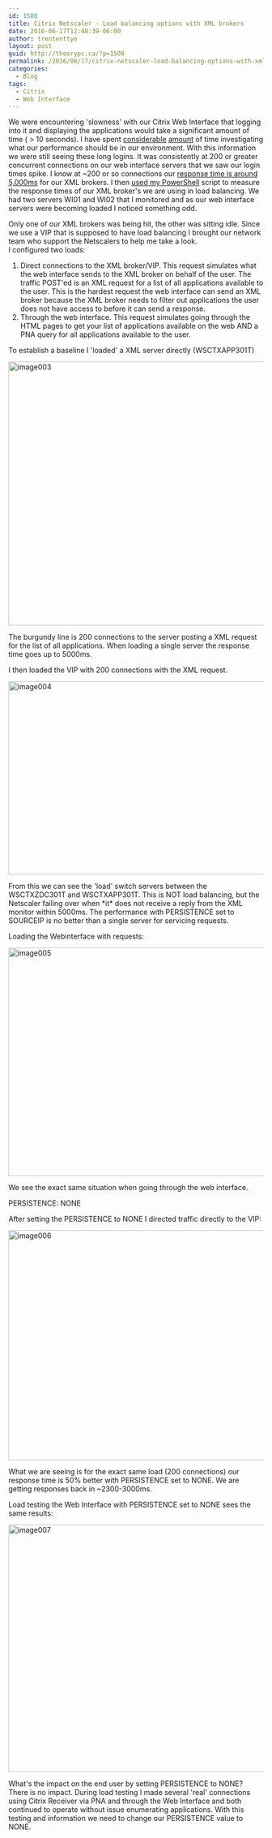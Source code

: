 ```yaml
---
id: 1508
title: Citrix Netscaler - Load balancing options with XML brokers
date: 2016-06-17T12:48:39-06:00
author: trententtye
layout: post
guid: http://theorypc.ca/?p=1508
permalink: /2016/06/17/citrix-netscaler-load-balancing-options-with-xml-brokers/
categories:
  - Blog
tags:
  - Citrix
  - Web Interface
---
```

We were encountering 'slowness' with our Citrix Web Interface that logging into it and displaying the applications would take a significant amount of time ( > 10 seconds).  I have spent [considerable](http://theorypc.ca/2014/11/27/optimizing-citrix-web-interface-5-4/) [amount](http://theorypc.ca/2014/11/27/load-testing-citrix-xml-broker/) of time investigating what our performance should be in our environment.  With this information we were still seeing these long logins.  It was consistently at 200 or greater concurrent connections on our web interface servers that we saw our login times spike.  I know at ~200 or so connections our [response time is around 5,000ms](http://theorypc.ca/2014/11/27/load-testing-citrix-xml-broker/) for our XML brokers.  I then [used my PowerShell](http://theorypc.ca/2014/11/27/load-testing-citrix-xml-broker/) script to measure the response times of our XML broker's we are using in load balancing.  We had two servers WI01 and WI02 that I monitored and as our web interface servers were becoming loaded I noticed something odd.

Only one of our XML brokers was being hit, the other was sitting idle.  Since we use a VIP that is supposed to have load balancing I brought our network team who support the Netscalers to help me take a look.  
I configured two loads:  
1) Direct connections to the XML broker/VIP. This request simulates what the web interface sends to the XML broker on behalf of the user. The traffic POST'ed is an XML request for a list of all applications available to the user. This is the hardest request the web interface can send an XML broker because the XML broker needs to filter out applications the user does not have access to before it can send a response.  
2) Through the web interface. This request simulates going through the HTML pages to get your list of applications available on the web AND a PNA query for all applications available to the user.

To establish a baseline I 'loaded' a XML server directly (WSCTXAPP301T)

<img class="aligncenter size-full wp-image-1509" src="http://theorypc.ca/wp-content/uploads/2016/06/image003.png" alt="image003" width="625" height="520" srcset="http://theorypc.ca/wp-content/uploads/2016/06/image003.png 625w, http://theorypc.ca/wp-content/uploads/2016/06/image003-300x250.png 300w" sizes="(max-width: 625px) 100vw, 625px" /> 

The burgundy line is 200 connections to the server posting a XML request for the list of all applications. When loading a single server the response time goes up to 5000ms.

I then loaded the VIP with 200 connections with the XML request.

<img class="aligncenter size-full wp-image-1510" src="http://theorypc.ca/wp-content/uploads/2016/06/image004.png" alt="image004" width="625" height="381" srcset="http://theorypc.ca/wp-content/uploads/2016/06/image004.png 625w, http://theorypc.ca/wp-content/uploads/2016/06/image004-300x183.png 300w" sizes="(max-width: 625px) 100vw, 625px" /> 

From this we can see the 'load' switch servers between the WSCTXZDC301T and WSCTXAPP301T. This is NOT load balancing, but the Netscaler failing over when \*it\* does not receive a reply from the XML monitor within 5000ms. The performance with PERSISTENCE set to SOURCEIP is no better than a single server for servicing requests.

Loading the Webinterface with requests:

<img class="aligncenter size-full wp-image-1511" src="http://theorypc.ca/wp-content/uploads/2016/06/image005.png" alt="image005" width="625" height="450" srcset="http://theorypc.ca/wp-content/uploads/2016/06/image005.png 625w, http://theorypc.ca/wp-content/uploads/2016/06/image005-300x216.png 300w" sizes="(max-width: 625px) 100vw, 625px" /> 

We see the exact same situation when going through the web interface.

PERSISTENCE: NONE

After setting the PERSISTENCE to NONE I directed traffic directly to the VIP:

<img class="aligncenter size-full wp-image-1512" src="http://theorypc.ca/wp-content/uploads/2016/06/image006.png" alt="image006" width="625" height="453" srcset="http://theorypc.ca/wp-content/uploads/2016/06/image006.png 625w, http://theorypc.ca/wp-content/uploads/2016/06/image006-300x217.png 300w" sizes="(max-width: 625px) 100vw, 625px" /> 

What we are seeing is for the exact same load (200 connections) our response time is 50% better with PERSISTENCE set to NONE. We are getting responses back in ~2300-3000ms.

Load testing the Web Interface with PERSISTENCE set to NONE sees the same results:

<img class="aligncenter size-full wp-image-1513" src="http://theorypc.ca/wp-content/uploads/2016/06/image007.png" alt="image007" width="625" height="488" srcset="http://theorypc.ca/wp-content/uploads/2016/06/image007.png 625w, http://theorypc.ca/wp-content/uploads/2016/06/image007-300x234.png 300w" sizes="(max-width: 625px) 100vw, 625px" /> 

What's the impact on the end user by setting PERSISTENCE to NONE? There is no impact. During load testing I made several 'real' connections using Citrix Receiver via PNA and through the Web Interface and both continued to operate without issue enumerating applications. With this testing and information we need to change our PERSISTENCE value to NONE.

&nbsp;

<!-- AddThis Advanced Settings generic via filter on the_content -->

<!-- AddThis Share Buttons generic via filter on the_content -->
